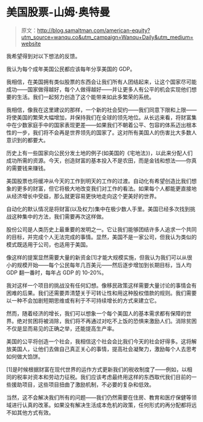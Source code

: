 # 美国股票-山姆·奥特曼

> 原文：<http://blog.samaltman.com/american-equity?utm_source=wanqu.co&utm_campaign=Wanqu+Daily&utm_medium=website>

我希望得到对以下想法的反馈。

我认为每个成年美国公民都应该每年分享美国的 GDP。

我相信，在美国拥有类似股票的东西会让我们所有人团结起来，让这个国家尽可能成功——国家做得越好，每个人做得越好——并让更多人有公平的机会实现他们想要的生活。我们一起努力创造了这个能带来如此多繁荣的系统。

我相信，像我在这里建议的那样，一个新的社会契约——我们同意下限和上限——将使美国的繁荣大幅增加，并保持我们在全球的领先地位。从长远来看，将财富集中在少数家庭手中的国家表现更差——如果我们不朝着公平、包容的体系迈出根本性的一步，我们将不会再是世界领先的国家了。这对所有美国人的伤害比大多数人意识到的都要大。

历史上有一些国家向公民分发土地的例子(如美国的《宅地法》)，以此来分配人们成功所需的资源。今天，创造财富的基本投入不是农田，而是金钱和想法——你真的需要钱来赚钱。

美国股票也将缓冲从今天的工作到明天的工作的过渡。自动化有希望创造比我们想象的更多的财富，但它将极大地改变我们对工作的看法。如果每个人都能更直接地从经济增长中受益，那么就更容易更快地走向这个更美好的世界。

自动化的默认情况是将财富(以及权力)集中在极少数人手里。美国已经多次找到挑战这种集中的方法，我们需要再次这样做。

股份公司是人类历史上最重要的发明之一。它让我们能够团结许多人追求一个共同的目标，并完成个人无法完成的事情。显然，美国不是一家公司，但我认为类似的模式既适用于公司，也适用于美国。

像这样的提案显然需要大量的新资金[1]才能大规模实施，但我认为我们可以从很小的规模开始——每个公民每年几百美元——然后逐步增加到长期目标，当人均 GDP 翻一番时，每年占 GDP 的 10-20%。

我对这样一个项目的挑战没有任何幻想。像移民政策这样需要大量讨论的事情会有困难的后果。我们还需要弄清楚关于可转让性和用这种股权借款的规则。我们需要以一种不会加剧短期思维或有利于不可持续增长的方式来建立它。

然而，随着经济的增长，我们可以想象一个每个美国人的基本需求都有保障的世界。绝对贫困将被消除，我们将不再通过对吃不上饭的恐惧来激励人们。消除贫困不仅是显而易见的正确之举，还能提高生产率。

美国的公平将创造一个社会，我相信这个社会会比我们今天的社会好得多。这将解放美国人，让他们去做自己真正关心的事情，提高社会凝聚力，激励每个人去思考如何做大馅饼。

[1]是时候根据财富在现代世界的运作方式更新我们的税收制度了——例如，以相同的税率对资本和劳动力征税。我们应该考虑最终用这样的东西取代我们目前的一些援助项目，这些项目扭曲了激励机制，不必要的复杂和低效。

当然，这不会解决我们所有的问题——我们仍然需要在住房、教育和医疗保健等领域进行认真的改革。如果没有解决生活成本危机的政策，任何形式的再分配都将远不如其他方式有效。